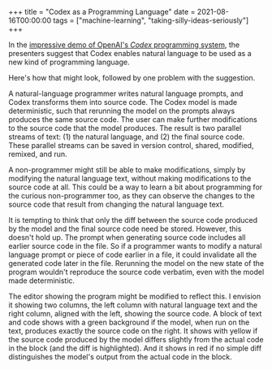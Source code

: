 +++
title = "Codex as a Programming Language"
date = 2021-08-16T00:00:00
tags = ["machine-learning", "taking-silly-ideas-seriously"]
+++

In the [impressive demo of OpenAI's _Codex_ programming system](https://www.youtube.com/watch?v=SGUCcjHTmGY),
the presenters suggest that Codex enables natural language to be used as a new kind of programming language.

Here's how that might look, followed by one problem with the suggestion.

A natural-language programmer writes natural language prompts, and Codex transforms them into source code.
The Codex model is made deterministic, such that rerunning the model on the prompts always produces the same source code.
The user can make further modifications to the source code that the model produces.
The result is two parallel streams of text: (1) the natural language, and (2) the final source code.
These parallel streams can be saved in version control, shared, modified, remixed, and run.

A non-programmer might still be able to make modifications, simply by modifying the natural language text, without making modifications to the source code at all.
This could be a way to learn a bit about programming for the curious non-programmer too, as they can observe the changes to the source code
that result from changing the natural language text.

It is tempting to think that only the diff between the source code produced by the model and the final source code need be stored.
However, this doesn't hold up. The prompt when generating source code includes all earlier source code in the file. So if a programmer wants to modify
a natural language prompt or piece of code earlier in a file, it could invalidate all the generated code later in the file. Rerunning the model on the new state of the program wouldn't reproduce the source code verbatim, even with the model made deterministic.

The editor showing the program might be modified to reflect this. I envision it showing two columns, the left column with natural language text and the right column, aligned with the left, showing the source code. A block of text and code shows with a green background if the model, when run on the text, produces exactly the source code on the right. It shows with yellow if the source code produced by the model differs slightly from the actual code in the block (and the diff is highlighted). And it shows in red if no simple diff distinguishes the model's output from the actual code in the block.
